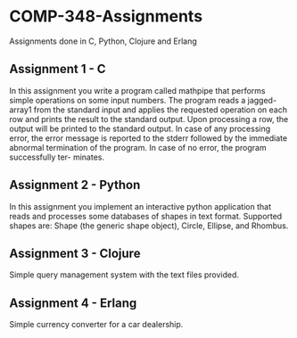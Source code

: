 # COMP-348-Assignments
Assignments done in C, Python, Clojure and Erlang

## Assignment 1 - C
In this assignment you write a program called mathpipe that performs simple operations
on some input numbers. The program reads a jagged-array1 from the standard input and
applies the requested operation on each row and prints the result to the standard output.
Upon processing a row, the output will be printed to the standard output. In case of any
processing error, the error message is reported to the stderr followed by the immediate
abnormal termination of the program. In case of no error, the program successfully ter-
minates.

## Assignment 2 - Python
In this assignment you implement an interactive python application that reads and processes
some databases of shapes in text format. Supported shapes are: Shape (the generic shape
object), Circle, Ellipse, and Rhombus.

## Assignment 3 - Clojure
Simple query management system with the text files provided.

## Assignment 4 - Erlang
Simple currency converter for a car dealership.
